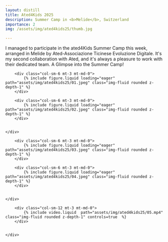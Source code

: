 ```yaml
---
layout: distill
title: Ated4Kids 2025
description: Summer Camp in <b>Melide</b>, Switzerland
importance: 2
img: /assets/img/ated4kids25/thumb.jpg

---
```

I managed to participate in the ated4Kids Summer Camp this week, arranged in Melide by Ated-Associazione Ticinese Evoluzione Digitale. It's my second collaboration with Ated, and it's always a pleasure to work with their dedicated team.
A Glimpse into the Summer Camp!

<div class="row justify-content-sm-center">
    <div class="row justify-content-sm-center">

        <div class="col-sm-6 mt-3 mt-md-0">
            {% include figure.liquid loading="eager" path="assets/img/ated4kids25/01.jpeg" class="img-fluid rounded z-depth-1" %}
        </div>

        <div class="col-sm-6 mt-3 mt-md-0">
            {% include figure.liquid loading="eager" path="assets/img/ated4kids25/02.jpeg" class="img-fluid rounded z-depth-1" %}
        </div>
    

    </div>
</div>
<div class="row justify-content-sm-center">
    <div class="row justify-content-sm-center">

        <div class="col-sm-6 mt-3 mt-md-0">
            {% include figure.liquid loading="eager" path="assets/img/ated4kids25/03.jpeg" class="img-fluid rounded z-depth-1" %}
        </div>

        <div class="col-sm-6 mt-3 mt-md-0">
            {% include figure.liquid loading="eager" path="assets/img/ated4kids25/04.jpeg" class="img-fluid rounded z-depth-1" %}
        </div>
    

    </div>
</div>

<div class="row justify-content-sm-center">
    <div class="row justify-content-sm-center">

        <div class="col-sm-12 mt-3 mt-md-0">
            {% include video.liquid  path="assets/img/ated4kids25/05.mp4" class="img-fluid rounded z-depth-1" controls=true  %}
        </div>
    

    </div>
</div>
